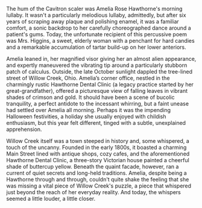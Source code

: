 The hum of the Cavitron scaler was Amelia Rose Hawthorne's morning lullaby. It wasn't a particularly melodious lullaby, admittedly, but after six years of scraping away plaque and polishing enamel, it was a familiar comfort, a sonic backdrop to her carefully choreographed dance around a patient's gums. Today, the unfortunate recipient of this percussive poem was Mrs. Higgins, a sweet, elderly woman with a penchant for hard candies and a remarkable accumulation of tartar build-up on her lower anteriors.

Amelia leaned in, her magnified visor giving her an almost alien appearance, and expertly maneuvered the vibrating tip around a particularly stubborn patch of calculus. Outside, the late October sunlight dappled the tree-lined street of Willow Creek, Ohio. Amelia’s corner office, nestled in the charmingly rustic Hawthorne Dental Clinic (a legacy practice started by her great-grandfather), offered a picturesque view of falling leaves in vibrant shades of crimson and gold. It should have been a scene of bucolic tranquility, a perfect antidote to the incessant whirring, but a faint unease had settled over Amelia all morning. Perhaps it was the impending Halloween festivities, a holiday she usually enjoyed with childish enthusiasm, but this year felt different, tinged with a subtle, unexplained apprehension.

Willow Creek itself was a town steeped in history and, some whispered, a touch of the uncanny. Founded in the early 1800s, it boasted a charming Main Street lined with antique shops, cozy cafes, and the aforementioned Hawthorne Dental Clinic, a three-story Victorian house painted a cheerful shade of buttercup yellow. Beneath the quaint facade, however, ran a current of quiet secrets and long-held traditions. Amelia, despite being a Hawthorne through and through, couldn't quite shake the feeling that she was missing a vital piece of Willow Creek's puzzle, a piece that whispered just beyond the reach of her everyday reality. And today, the whispers seemed a little louder, a little closer.
